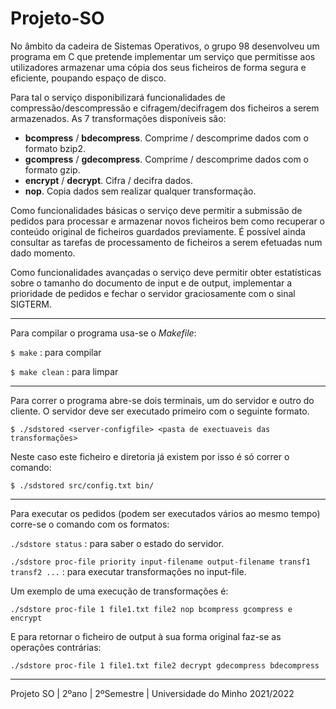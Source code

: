 # Projeto-SO

No âmbito da cadeira de Sistemas Operativos, o grupo 98 desenvolveu um programa em C que pretende implementar um serviço que permitisse aos utilizadores armazenar uma cópia dos seus ficheiros de forma segura e eficiente, poupando espaço de disco.

Para tal o serviço disponibilizará funcionalidades de compressão/descompressão e cifragem/decifragem dos ficheiros a serem armazenados. As 7 transformações disponíveis são:
   - __bcompress__ / __bdecompress__. Comprime / descomprime dados com o formato bzip2.
   - __gcompress__ / __gdecompress__. Comprime / descomprime dados com o formato gzip.
   - __encrypt__ / __decrypt__. Cifra / decifra dados.
   - __nop__. Copia dados sem realizar qualquer transformação.

Como funcionalidades básicas o serviço deve permitir a submissão de pedidos para processar e
armazenar novos ficheiros bem como recuperar o conteúdo original de ficheiros guardados
previamente. É possível ainda consultar as tarefas de processamento de ficheiros a serem efetuadas
num dado momento.

Como funcionalidades avançadas o serviço deve permitir obter estatísticas sobre o tamanho do
documento de input e de output, implementar a prioridade de pedidos e fechar o servidor
graciosamente com o sinal SIGTERM.


---------------

Para compilar o programa usa-se o _Makefile_:
 
 `$ make` : para compilar
 
 `$ make clean` : para limpar
 
 ---------------
  
Para correr o programa abre-se dois terminais, um do servidor e outro do cliente. O servidor deve ser executado primeiro com o seguinte formato.
 
 `$ ./sdstored <server-configfile> <pasta de exectuaveis das transformações>`
 
 Neste caso este ficheiro e diretoria já existem por isso é só correr o comando:
  
  ``` $ ./sdstored src/config.txt bin/ ```
  
---------------
  
 Para executar os pedidos (podem ser executados vários ao mesmo tempo) corre-se o comando com os formatos: 
 
`./sdstore status` : para saber o estado do servidor.

`./sdstore proc-file priority input-filename output-filename transf1 transf2 ...` : para executar transformações no input-file.

Um exemplo de uma execução de transformações é:

`./sdstore proc-file 1 file1.txt file2 nop bcompress gcompress e encrypt`

E para retornar o ficheiro de output à sua forma original faz-se as operações contrárias:

```./sdstore proc-file 1 file1.txt file2 decrypt gdecompress bdecompress```

---------------

Projeto SO | 2ºano | 2ºSemestre | Universidade do Minho 2021/2022
